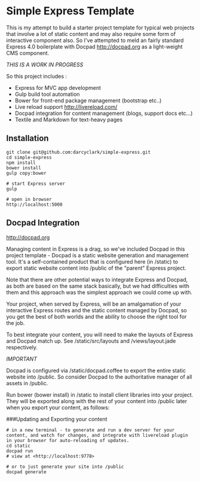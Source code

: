 Simple Express Template
=======================

This is my attempt to build a starter project template for typical web projects that involve a lot of static content and may also require some form of interactive component also. So I've attempted to meld an fairly standard Express 4.0 boilerplate with Docpad <http://docpad.org> as a light-weight CMS component. 

*THIS IS A WORK IN PROGRESS*

So this project includes :

- Express for MVC app development
- Gulp build tool automation
- Bower for front-end package management (bootstrap etc..)
- Live reload support <http://livereload.com/> 
- Docpad integration for content management (blogs, support docs etc...)
- Textile and Markdown for text-heavy pages

Installation
------------

```
git clone git@github.com:darcyclark/simple-express.git  
cd simple-express  
npm install  
bower install  
gulp copy:bower  

# start Express server  
gulp  

# open in browser  
http://localhost:5000
```

Docpad Integration
------------------

<http://docpad.org>

Managing content in Express is a drag, so we've included Docpad in this project template - Docpad is a static website generation and management tool. It's a self-contained product that is configured here (in /static) to export static website content into /public of the "parent" Express project.

Note that there are other potential ways to integrate Express and Docpad, as both are based on the same stack basically, but we had difficulties with them and this approach was the simplest approach we could come up with. 

Your project, when served by Express, will be an amalgamation of your interactive Express routes and the static content managed by Docpad, so you get the best of both worlds and the ability to choose the right tool for the job. 

To best integrate your content, you will need to make the layouts of Express and Docpad match up. See /static/src/layouts and /views/layout.jade respectively.

*IMPORTANT*

Docpad is configured via /static/docpad.coffee to export the entire static website into /public. So consider Docpad to the authoritative manager of all assets in /public.

Run bower (bower install) in /static to install client libraries into your project. They will be exported along with the rest of your content into /public later when you export your content, as follows:

###Updating and Exporting your content

```
# in a new terminal - to generate and run a dev server for your content, and watch for changes, and integrate with livereload plugin in your browser for auto-reloading of updates.
cd static
docpad run
# view at <http://localhost:9778>

# or to just generate your site into /public
docpad generate
```
